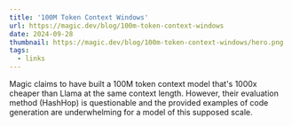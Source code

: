 ```yaml
---
title: '100M Token Context Windows'
url: https://magic.dev/blog/100m-token-context-windows
date: 2024-09-28
thumbnail: https://magic.dev/blog/100m-token-context-windows/hero.png
tags:
  - links
---
```


Magic claims to have built a 100M token context model that's 1000x cheaper than Llama at the same context length.  However, their evaluation method (HashHop) is questionable and the provided examples of code generation are underwhelming for a model of this supposed scale.
